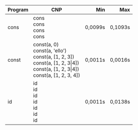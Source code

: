 Program | CNP | Min | Max
--- | --- | ---: | ---:
cons | cons<br/>cons<br/>cons<br/>cons | 0,0099s | 0,1093s
const | const(a, 0)<br/>const(a, 'ello')<br/>const(a, [1, 2, 3])<br/>const(a, [1, 2, 3\|4])<br/>const(a, [1, 2, 3\|4])<br/>const(a, [1, 2, 3, 4]) | 0,0011s | 0,0016s
id | id<br/>id<br/>id<br/>id<br/>id<br/>id<br/>id | 0,0011s | 0,0138s

